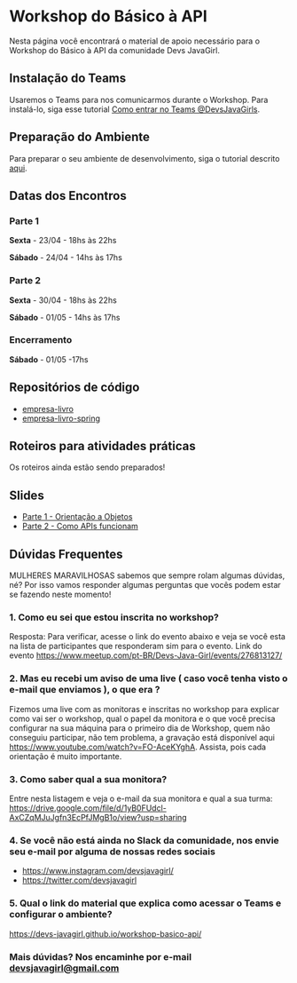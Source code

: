 # Workshop do Básico à API

Nesta página você encontrará o material de apoio necessário para o Workshop do Básico à API da comunidade Devs JavaGirl.

## Instalação do Teams

Usaremos o Teams para nos comunicarmos durante o Workshop. Para instalá-lo, siga esse tutorial [Como entrar no Teams @DevsJavaGirls](https://drive.google.com/file/d/1cjj6MRSN-pf9INc8ZkLXaBP1ihYaK0PV/view?usp=sharing).

## Preparação do Ambiente

Para preparar o seu ambiente de desenvolvimento, siga o tutorial descrito [aqui](tutorial/index.md).

## Datas dos Encontros

### Parte 1

**Sexta** - 23/04 - 18hs às 22hs

**Sábado** - 24/04 - 14hs às 17hs

### Parte 2

**Sexta** - 30/04 - 18hs às 22hs

**Sábado** - 01/05 - 14hs às 17hs

### Encerramento

**Sábado** - 01/05 -17hs

## Repositórios de código

- [empresa-livro](https://github.com/devs-javagirl/empresta-livro)
- [empresa-livro-spring](https://github.com/devs-javagirl/empresta-livro-spring)

## Roteiros para atividades práticas

Os roteiros ainda estão sendo preparados!

## Slides

- [Parte 1 - Orientação a Objetos](https://docs.google.com/presentation/d/14JoimO2tt4XnesUMrbPtPKc6oqfXDu1abBh_cDoHN24/edit?usp=sharing)
- [Parte 2 - Como APIs funcionam](https://docs.google.com/presentation/d/1c2ZlqiNCK9cgzv_fMDJTel1CepHq2VGiZ92zfXtLfkk/edit?usp=drivesdk)

## Dúvidas Frequentes

MULHERES MARAVILHOSAS sabemos que sempre rolam algumas dúvidas, né?
Por isso vamos responder algumas perguntas que vocês podem estar se fazendo neste momento!

### **1. Como eu sei que estou inscrita no workshop?**

Resposta: Para verificar, acesse o link do evento abaixo e veja se você esta na lista de participantes que responderam sim para o evento.
Link do evento <https://www.meetup.com/pt-BR/Devs-Java-Girl/events/276813127/>

### **2. Mas eu recebi um aviso de uma live ( caso você tenha visto o e-mail que enviamos ), o que era ?**

Fizemos uma live com as monitoras e inscritas no workshop para explicar como vai ser o workshop, qual o papel da monitora e o que você precisa configurar na sua máquina para o primeiro dia de Workshop, quem não conseguiu participar, não tem problema, a gravação está disponível aqui <https://www.youtube.com/watch?v=FO-AceKYghA>.
Assista, pois cada orientação é muito importante.

### **3. Como saber qual a sua monitora?**

Entre nesta listagem e veja o e-mail da sua monitora e qual a sua turma:
<https://drive.google.com/file/d/1yB0FUdcl-AxCZqMJuJgfn3EcPfJMgB1o/view?usp=sharing>

### **4. Se você não está ainda no Slack da comunidade, nos envie seu e-mail por alguma de nossas redes sociais**

- <https://www.instagram.com/devsjavagirl/>
- <https://twitter.com/devsjavagirl>

### **5. Qual o link do material que explica como acessar o Teams e configurar o ambiente?**

<https://devs-javagirl.github.io/workshop-basico-api/>

### Mais dúvidas? Nos encaminhe por e-mail devsjavagirl@gmail.com
